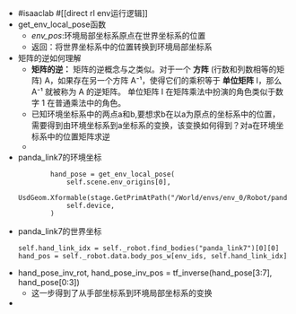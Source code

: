- #isaaclab #[[direct rl env运行逻辑]]
- get_env_local_pose函数
	- *env_pos*:环境局部坐标系原点在世界坐标系的位置
	- 返回：将世界坐标系中的位置转换到环境局部坐标系
- 矩阵的逆如何理解
	- **矩阵的逆：** 矩阵的逆概念与之类似。对于一个 **方阵** (行数和列数相等的矩阵) A，如果存在另一个方阵 A⁻¹，使得它们的乘积等于 **单位矩阵** I，那么 A⁻¹ 就被称为 A 的逆矩阵。  单位矩阵 I 在矩阵乘法中扮演的角色类似于数字 1 在普通乘法中的角色。
	- 已知环境坐标系中的两点a和b,要想求b在以a为原点的坐标系中的位置，需要得到由环境坐标系到a坐标系的变换，该变换如何得到？对a在环境坐标系中的位置矩阵求逆
	-
- panda_link7的环境坐标
  ```
          hand_pose = get_env_local_pose(
              self.scene.env_origins[0],
              UsdGeom.Xformable(stage.GetPrimAtPath("/World/envs/env_0/Robot/panda_link7")),
              self.device,
          )
  ```
- panda_link7的世界坐标
  ```
  self.hand_link_idx = self._robot.find_bodies("panda_link7")[0][0]
  hand_pos = self._robot.data.body_pos_w[env_ids, self.hand_link_idx]
  ```
- hand_pose_inv_rot, hand_pose_inv_pos = tf_inverse(hand_pose[3:7], hand_pose[0:3])
	- 这一步得到了从手部坐标系到环境局部坐标系的变换
-